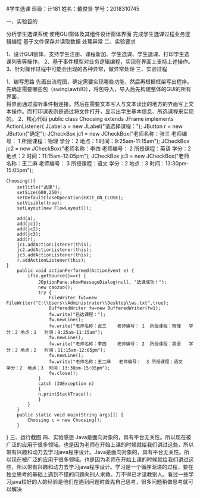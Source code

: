 #学生选课 班级：计181 姓名：戴俊贤 学号：2018310745

一、实验目的

  分析学生选课系统
  使用GUI窗体及其组件设计窗体界面
  完成学生选课过程业务逻辑编程
  基于文件保存并读取数据
  处理异常
二、实验要求

1、设计GUI窗体，支持学生注册、课程新加、学生选课、学生退课、打印学生选课列表等操作。
2、基于事件模型对业务逻辑编程，实现在界面上支持上述操作。
3、针对操作过程中可能会出现的各种异常，做异常处理
三、实验过程

1、编写思路
    先画出流程图，确定需要实现哪些功能，然后再根据框架写出程序。先确定需要哪些包（swing\awt\IO），将包导入，导入后先构建整体的GUI的所有界面，         
将界面通过监听事件相连接。然后在需要文本写入与文本读出的地方的界面写上文本操作。而打印课表则是通过将文件打开，显示出学生基本信息、所选课程来实现
的。
2、核心代码
public class Choosing extends JFrame implements  ActionListener{
	JLabel a = new JLabel("请选择课程：");
	JButton r = new JButton("确定");
	JCheckBox jc1 = new JCheckBox("老师名称：张三    老师编号： 1  所授课程：物理   学分：2 地点：1   时间：9:25am-11:15am");
	JCheckBox jc2 = new JCheckBox("老师名称：李四    老师编号： 2  所授课程：英语   学分：2 地点：2   时间：11:15am-12:05pm");
	JCheckBox jc3 = new JCheckBox("老师名称：王二麻   老师编号：  3 所授课程：语文   学分：2  地点：3  时间：13:30pm-15:05pm");
	
	Choosing(){
		setTitle("选课");
		setSize(600,250);
		setDefaultCloseOperation(EXIT_ON_CLOSE);
		setVisible(true);
		setLayout(new FlowLayout());
		
		add(a);
		add(jc1);
		add(jc2);
		add(jc3);
		add(r);
		jc1.addActionListener(this);
		jc2.addActionListener(this);
		jc3.addActionListener(this);
		r.addActionListener(this);
	}
		public void actionPerformed(ActionEvent e) {
			if(e.getSource()==r) {
				JOptionPane.showMessageDialog(null, "选课成功！");
				new caozuo();
				try {
					FileWriter fw1=new FileWriter("C:\\Users\\Administrator\\Desktop\\ws.txt",true);
					BufferedWriter fw=new BufferedWriter(fw1);
					fw.write("已选课程：");
					fw.newLine();
					fw.write("老师名称：张三    老师编号： 1  所授课程：物理   学分：2 地点：1   时间：9:25am-11:15am");
					fw.newLine();
					fw.write("老师名称：李四    老师编号： 2  所授课程：英语   学分：2 地点：2   时间：11:15am-12:05pm");
					fw.newLine();
					fw.write("老师名称：王二麻   老师编号：  3 所授课程：语文   学分：2  地点：3  时间：13:30pm-15:05pm");					
					fw.close();
				}
				catch (IOException n) 
				{
				n.printStackTrace();
				}
			}
		}
		public static void main(String args[]) {
			Choosing c = new Choosing();
		}
}
三、运行截图
四、实验感想
Java是面向对象的，具有平台无关性。所以现在被广泛的应用于很多领域。也是因为老师在开始上课的时候就给我们讲过这些，所以带有兴趣和动力去学习java程序设计。Java是面向对象的，具有平台无关性。所以现在被广泛的应用于很多领域。也是因为老师在开始上课的时候就给我们讲过这些，所以带有兴趣和动力去学习java程序设计。学习是一个循序渐进的过程，要在独立思考的基础上遇到不懂的问题向别人求救。万不得已才请教别人。看过一些学习java较好的人的经验是他们在遇到问题时首先自己思考，很多问题稍做思考就可以解决
